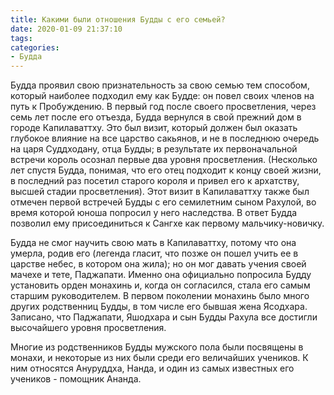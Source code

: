 ```yaml
---
title: Какими были отношения Будды с его семьей?
date: 2020-01-09 21:37:10
tags:
categories:
- Будда
---
```


Будда проявил свою признательность за свою семью тем способом, который наиболее подходил ему как Будде: он повел своих членов на путь к Пробуждению. В первый год после своего просветления, через семь лет после его отъезда, Будда вернулся в свой прежний дом в городе Капилаваттху. <!-- more --> Это был визит, который должен был оказать глубокое влияние на все царство сакьянов, и не в последнюю очередь на царя Суддходану, отца Будды; в результате их первоначальной встречи король осознал первые два уровня просветления. (Несколько лет спустя Будда, понимая, что его отец подходит к концу своей жизни, в последний раз посетил старого короля и привел его к архатству, высшей стадии просветления). Этот визит в Капилаваттху также был отмечен первой встречей Будды с его семилетним сыном Рахулой, во время которой юноша попросил у него наследства. В ответ Будда позволил ему присоединиться к Сангхе как первому мальчику-новичку.

Будда не смог научить свою мать в Капилаваттху, потому что она умерла, родив его (легенда гласит, что позже он пошел учить ее в царстве небес, в котором она жила); но он мог давать учения своей мачехе и тете, Паджапати. Именно она официально попросила Будду установить орден монахинь и, когда он согласился, стала его самым старшим руководителем. В первом поколении монахинь было много других родственниц Будды, в том числе его бывшая жена Ясодхара. Записано, что Паджапати, Яшодхара и сын Будды Рахула все достигли высочайшего уровня просветления.

Многие из родственников Будды мужского пола были посвящены в монахи, и некоторые из них были среди его величайших учеников. К ним относятся Ануруддха, Нанда, и один из самых известных его учеников - помощник Ананда.

